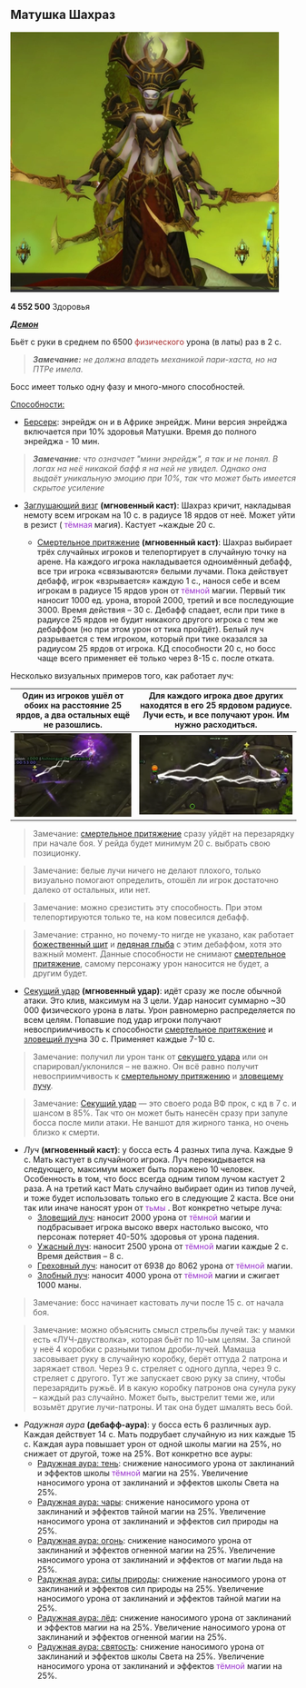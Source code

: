 ## Матушка Шахраз ##

![FFFFFFFFF](/img/Mama1.png)

**4 552 500** Здоровья

<em><u><b>Демон</b></u></em>

Бьёт с руки в среднем по 6500 <span style = "color:brown"> физического </span> урона (в латы) раз в 2 с. 

> ***Замечание:** не должна владеть механикой пари-хаста, но на ПТРе имела.*

Босс имеет только одну фазу и много-много способностей.

<u>Способности:</u>

- [Берсерк](https://ru.tbc.wowhead.com/spell=47008): энрейдж он и в Африке энрейдж. Мини версия энрейджа включается при 10% здоровья Матушки. Время до полного энрейджа - 10 мин. 

> ***Замечание**: что означает "мини энрейдж", я так и не понял. В логах на неё никакой бафф я на ней не увидел. Однако она выдаёт уникальную эмоцию при 10%, так что может быть имеется скрытое усиление*

-	[Заглушающий визг](https://ru.tbc.wowhead.com/spell=40823) **(мгновенный каст)**: Шахраз кричит, накладывая немоту всем игрокам на 10 с. в радиусе 18 ярдов от неё. Может уйти в резист (<span style="color:DarkOrchid"> тёмная </span> магия). Кастует ~каждые 20 с.

	-	[Смертельное притяжение](https://ru.tbc.wowhead.com/spell=41001) **(мгновенный каст)**: Шахраз выбирает трёх случайных игроков и телепортирует в случайную точку на арене. На каждого игрока накладывается одноимённый дебафф, все три игрока «связываются» белыми лучами. Пока действует дебафф, игрок «взрывается» каждую 1 с., нанося себе и всем игрокам в радиусе 15 ярдов урон от <span style="color:DarkOrchid"> тёмной </span> магии. Первый тик наносит 1000 ед. урона, второй 2000, третий и все последующие 3000. Время действия – 30 с. Дебафф спадает, если при тике в радиусе 25 ярдов не будит никакого другого игрока с тем же дебаффом (но при этом урон от тика пройдёт). Белый луч разрывается с тем игроком, который при тике оказался за радиусом 25 ярдов от игрока. КД способности 20 с, но босс чаще всего применяет её только через 8-15 с. после отката. 

Несколько визуальных примеров того, как работает луч:

|Один из игроков ушёл от обоих на расстояние 25 ярдов, а два остальных ещё не разошлись.|Для каждого игрока двое других находятся в его 25 ярдовом радиусе. Лучи есть, и все получают урон. Им нужно расходиться.|
|:---:|:---:|
|![1f](/img/Mama2.png)|![2f](/img/Mama3.png)|

>	Замечание: [смертельное притяжение](https://ru.tbc.wowhead.com/spell=41001) сразу уйдёт на перезарядку при начале боя. У рейда будет минимум 20 с. выбрать свою позиционку.

>	Замечание: белые лучи ничего не делают плохого, только визуально помогают определить, отошёл ли игрок достаточно далеко от остальных, или нет.

>	Замечание: можно срезистить эту способность. При этом телепортируются только те, на ком повесился дебафф. 

>	Замечание: странно, но почему-то нигде не указано, как работает [божественный щит](https://ru.tbc.wowhead.com/spell=1020) и [ледяная глыба](https://ru.tbc.wowhead.com/spell=45438) с этим дебаффом, хотя это важный момент. Данные способности не снимают [смертельное притяжение](https://ru.tbc.wowhead.com/spell=41001), самому персонажу урон наносится не будет, а другим будет. 

-	[Секущий удар](https://ru.tbc.wowhead.com/spell=40810) **(мгновенный удар)**: идёт сразу же после обычной атаки. Это клив, максимум на 3 цели. Удар наносит суммарно ~30 000 физического урона в латы. Урон равномерно распределяется по всем целям. Попавшие под удар игроки получают невосприимчивость к способности [смертельное притяжение](https://ru.tbc.wowhead.com/spell=41001) и [зловещий луч](https://ru.tbc.wowhead.com/spell=40859)на 30 с. Применяет каждые 7-10 с.

> Замечание: получил ли урон танк от [секущего удара](https://ru.tbc.wowhead.com/spell=40810) или он спарировал/уклонился – не важно. Он всё равно получит невосприимчивость к [смертельному притяжению](https://ru.tbc.wowhead.com/spell=41001) и [зловещему лучу](https://ru.tbc.wowhead.com/spell=40859). 

>	Замечание: [Секущий удар](https://ru.tbc.wowhead.com/spell=40810) — это своего рода ВФ прок, с кд в 7 с. и шансом в 85%. Так что он может быть нанесён сразу при запуле босса после мили атаки. Не ваншот для жирного танка, но очень близко к смерти. 

-	*Луч* **(мгновенный каст)**: у босса есть 4 разных типа луча. Каждые 9 с. Мать кастует в случайного игрока. Луч перекидывается на следующего, максимум может быть поражено 10 человек. Особенность в том, что босс всегда одним типом лучом кастует 2 раза. А на третий каст Мать случайно выбирает один из типов лучей, и тоже будет использовать только его в следующие 2 каста. Все они так или иначе наносят урон от <span style="color:DarkOrchid"> тьмы </span>. Вот конкретно четыре луча:
	-	[Зловещий луч](https://ru.tbc.wowhead.com/spell=40859): наносит 2000 урона от <span style="color:DarkOrchid"> тёмной </span> магии и подбрасывает игрока высоко вверх настолько высоко, что персонаж потеряет 40-50% здоровья от урона падения.	
	-	[Ужасный луч](https://ru.tbc.wowhead.com/spell=40860): наносит 2500 урона от <span style="color:DarkOrchid"> тёмной </span> магии каждые 2 с. Время действия – 8 с.
	-	[Греховный луч](https://ru.tbc.wowhead.com/spell=40827): наносит от 6938 до 8062 урона от <span style="color:DarkOrchid"> тёмной </span> магии.
	-	[Злобный луч](https://ru.tbc.wowhead.com/spell=40861): наносит 4000 урона от <span style="color:DarkOrchid"> тёмной </span> магии и сжигает 1000 маны.

> Замечание: босс начинает кастовать лучи после 15 с. от начала боя. 

> Замечание: можно объяснить смысл стрельбы лучей так: у мамки есть «ЛУЧ-двустволка», которая бьёт по 10-ым целям. За спиной у неё 4 коробки с разными типом дроби-лучей. Мамаша засовывает руку в случайную коробку, берёт оттуда 2 патрона и заряжает ствол. Через 9 с. стреляет с одного дупла, через 9 с. стреляет с другого. Тут же запускает свою руку за спину, чтобы перезарядить ружьё. И в какую коробку патронов она сунула руку – каждый раз случайно. Может быть, выстрелит теми же, или возьмёт другие лучи-патроны. И так она будет шмалять весь бой.

-	*Радужная аура* **(дебафф-аура)**: у босса есть 6 различных аур. Каждая действует 14 с. Мать подрубает случайную из них каждые 15 с. Каждая аура повышает урон от одной школы магии на 25%, но снижает от другой, тоже на 25%. Вот конкретно все ауры:
	-	[Радужная аура: тень](https://ru.tbc.wowhead.com/spell=40880): снижение наносимого урона от заклинаний и эффектов школы <span style="color:DarkOrchid"> тёмной </span> магии на 25%. Увеличение наносимого урона от заклинаний и эффектов школы <span style="orange"> Света </span> на 25%.	
	-	[Радужная аура: чары](https://ru.tbc.wowhead.com/spell=40891): снижение наносимого урона от заклинаний и эффектов <span style="pink"> тайной </span> магии на 25%. Увеличение наносимого урона от заклинаний и эффектов сил <span style="green"> природы </span> на 25%.
	-	[Радужная аура: огонь](https://ru.tbc.wowhead.com/spell=40882): снижение наносимого урона от заклинаний и эффектов <span style="red"> огненной </span> магии на 25%. Увеличение наносимого урона от заклинаний и эффектов от магии льда <span style="blue"> на </span> 25%.
	-	[Радужная аура: силы природы](https://ru.tbc.wowhead.com/spell=40883): снижение наносимого урона от заклинаний и эффектов сил <span style="green"> природы </span>на 25%. Увеличение наносимого урона от заклинаний и эффектов <span style="pink"> тайной </span> магии на 25%.
	-	[Радужная аура: лёд](https://ru.tbc.wowhead.com/spell=40896): снижение наносимого урона от заклинаний и эффектов магии <span style="blue"> на </span> на 25%. Увеличение наносимого урона от заклинаний и эффектов <span style="red"> огненной </span> магии на 25%.
	-	[Радужная аура: святость](https://ru.tbc.wowhead.com/spell=40897): снижение наносимого урона от заклинаний и эффектов школы <span style="orange"> Света </span>  на 25%. Увеличение наносимого урона от заклинаний и эффектов <span style="color:DarkOrchid"> тёмной </span> магии на 25%.

